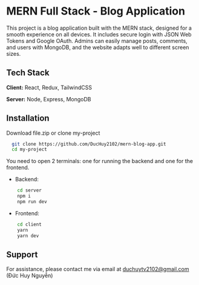 
# MERN Full Stack - Blog Application

This project is a blog application built with the MERN stack, designed for a smooth experience on all devices. It includes secure login with JSON Web Tokens and Google OAuth. Admins can easily manage posts, comments, and users with MongoDB, and the website adapts well to different screen sizes. 




## Tech Stack

**Client:** React, Redux, TailwindCSS

**Server:** Node, Express, MongoDB


## Installation

Download file.zip or clone my-project

```bash
  git clone https://github.com/DucHuy2102/mern-blog-app.git
  cd my-project
```
You need to open 2 terminals: one for running the backend and one for the frontend.

- Backend:

```bash
    cd server
    npm i
    npm run dev
```

- Frontend: 

```bash
    cd client
    yarn  
    yarn dev
``` 
## Support

For assistance, please contact me via email at duchuytv2102@gmail.com (Đức Huy Nguyễn)

